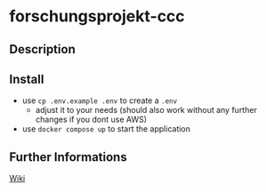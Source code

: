# forschungsprojekt-ccc
## Description
## Install
- use `cp .env.example .env` to create a `.env`
  - adjust it to your needs (should also work without any further changes if you dont use AWS)
- use `docker compose up` to start the application
## Further Informations
[Wiki](https://github.com/makl9797/forschungsprojekt-ccc/wiki)

